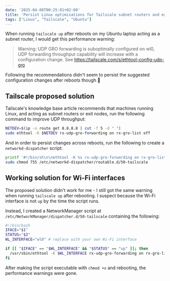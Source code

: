 ```yaml
---
date: '2025-04-08T00:25:01+02:00'
title: 'Persist Linux optimisations for Tailscale subnet routers and exit nodes'
tags: ["Linux", "Tailscale", "Ubuntu"]
---
```


When running `tailscale up` after reboots on my Ubuntu laptop acting as a subnet router, I would get this performance warning:

> Warning: UDP GRO forwarding is suboptimally configured on wl0, UDP forwarding throughput capability will increase with a configuration change.
> See https://tailscale.com/s/ethtool-config-udp-gro

Following the recommendations didn't seem to persist the suggested configuration changes after reboots though :thinking:

<!--more-->

## Tailscale proposed solution

Tailscale's knowledge base article recommends that machines running Linux, and acting as subnet routers or exit nodes, run the following command to improve UDP throughput:

```bash
NETDEV=$(ip -o route get 8.8.8.8 | cut -f 5 -d " ")
sudo ethtool -K $NETDEV rx-udp-gro-forwarding on rx-gro-list off
```

And in order to persist changes across reboots, run the following to create a `networkd-dispatcher` script:

```bash
printf '#!/bin/sh\n\nethtool -K %s rx-udp-gro-forwarding on rx-gro-list off \n' "$(ip -o route get 8.8.8.8 | cut -f 5 -d " ")" | sudo tee /etc/networkd-dispatcher/routable.d/50-tailscale
sudo chmod 755 /etc/networkd-dispatcher/routable.d/50-tailscale
```

## Working solution for Wi-Fi interfaces

The proposed solution didn't work for me - I still got the same warning when running `tailscale up` after rebooting. I suspect because the Wi-Fi interface is not `up` by the time the script runs.

Instead, I created a NetworkManager script at `/etc/NetworkManager/dispatcher.d/50-tailscale` containing the following:

```bash
#!/bin/bash
IFACE="$1"
STATUS="$2"
WL_INTERFACE="wl0" # replace with your own Wi-Fi interface

if [[ "$IFACE" == "$WL_INTERFACE" && "$STATUS" == "up" ]]; then
  /usr/sbin/ethtool -K $WL_INTERFACE rx-udp-gro-forwarding on rx-gro-list off
fi
```

After making the script executable with `chmod +x` and rebooting, the performance warnings were gone.